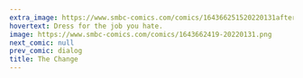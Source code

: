 ```yaml
---
extra_image: https://www.smbc-comics.com/comics/164366251520220131after.png
hovertext: Dress for the job you hate.
image: https://www.smbc-comics.com/comics/1643662419-20220131.png
next_comic: null
prev_comic: dialog
title: The Change
---
```


